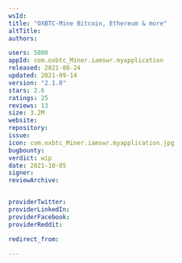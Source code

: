 ```yaml
---
wsId: 
title: "OXBTC-Mine Bitcoin, Ethereum & more"
altTitle: 
authors:

users: 5000
appId: com.oxbtc_Miner.iamswr.myapplication
released: 2021-08-24
updated: 2021-09-14
version: "2.1.0"
stars: 2.6
ratings: 25
reviews: 13
size: 3.2M
website: 
repository: 
issue: 
icon: com.oxbtc_Miner.iamswr.myapplication.jpg
bugbounty: 
verdict: wip
date: 2021-10-05
signer: 
reviewArchive:


providerTwitter: 
providerLinkedIn: 
providerFacebook: 
providerReddit: 

redirect_from:

---
```



